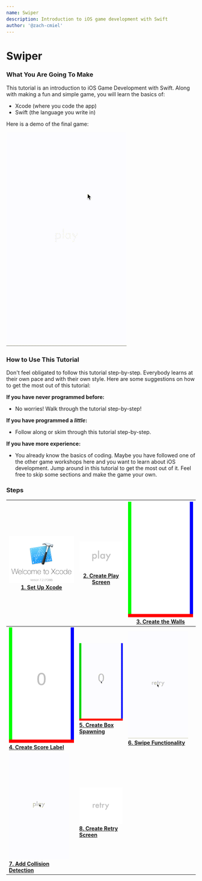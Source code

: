 ```yaml
---
name: Swiper
description: Introduction to iOS game development with Swift
author: '@zach-cmiel'
---
```


# Swiper

### What You Are Going To Make

This tutorial is an introduction to iOS Game Development with Swift. Along with
making a fun and simple game, you will learn the basics of:

- Xcode (where you code the app)
- Swift (the language you write in)

Here is a demo of the final game:

![](img/demo.gif)

### How to Use This Tutorial

Don't feel obligated to follow this tutorial step-by-step. Everybody learns at
their own pace and with their own style. Here are some suggestions on how to get
the most out of this tutorial:

**If you have never programmed before:**

- No worries! Walk through the tutorial step-by-step!

**If you have programmed a _little_:**

- Follow along or skim through this tutorial step-by-step.

**If you have more experience:**

- You already know the basics of coding. Maybe you have followed one of the
  other game workshops here and you want to learn about iOS development. Jump
  around in this tutorial to get the most out of it. Feel free to skip some
  sections and make the game your own.

### Steps

| **[![](img/xcode.png) <br> 1. Set Up Xcode](set_up_xcode.md)**                     | **[![](img/play.png) <br> 2. Create Play Screen](play_screen.md)**    | **[![](img/walls.png) <br> 3. Create the Walls](walls.md)**                  |
| ---------------------------------------------------------------------------------- | --------------------------------------------------------------------- | ---------------------------------------------------------------------------- |
| **[![](img/score.png) <br> 4. Create Score Label](score_label.md)**                | **[![](img/box.gif) <br> 5. Create Box Spawning](box_spawning.md)**   | **[![](img/swipe.gif) <br> 6. Swipe Functionality](swipe_functionality.md)** |
| **[![](img/physics.gif) <br> 7. Add Collision Detection](collision_detection.md)** | **[![](img/retry.png) <br> 8. Create Retry Screen](retry_screen.md)** |                                                                              |
